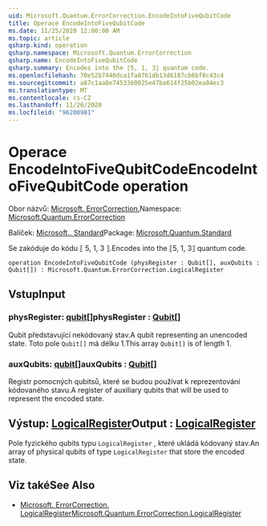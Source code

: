 ```yaml
---
uid: Microsoft.Quantum.ErrorCorrection.EncodeIntoFiveQubitCode
title: Operace EncodeIntoFiveQubitCode
ms.date: 11/25/2020 12:00:00 AM
ms.topic: article
qsharp.kind: operation
qsharp.namespace: Microsoft.Quantum.ErrorCorrection
qsharp.name: EncodeIntoFiveQubitCode
qsharp.summary: Encodes into the ⟦5, 1, 3⟧ quantum code.
ms.openlocfilehash: 70e52b7440dca1fa8761db13d6187cb6bf8c43c4
ms.sourcegitcommit: a87c1aa8e7453360025e47ba614f25b02ea84ec3
ms.translationtype: MT
ms.contentlocale: cs-CZ
ms.lasthandoff: 11/26/2020
ms.locfileid: "96200981"
---
```

# <a name="encodeintofivequbitcode-operation"></a><span data-ttu-id="48194-102">Operace EncodeIntoFiveQubitCode</span><span class="sxs-lookup"><span data-stu-id="48194-102">EncodeIntoFiveQubitCode operation</span></span>

<span data-ttu-id="48194-103">Obor názvů: [Microsoft. ErrorCorrection.](xref:Microsoft.Quantum.ErrorCorrection)</span><span class="sxs-lookup"><span data-stu-id="48194-103">Namespace: [Microsoft.Quantum.ErrorCorrection](xref:Microsoft.Quantum.ErrorCorrection)</span></span>

<span data-ttu-id="48194-104">Balíček: [Microsoft.. Standard](https://nuget.org/packages/Microsoft.Quantum.Standard)</span><span class="sxs-lookup"><span data-stu-id="48194-104">Package: [Microsoft.Quantum.Standard](https://nuget.org/packages/Microsoft.Quantum.Standard)</span></span>


<span data-ttu-id="48194-105">Se zakóduje do kódu ⟦ 5, 1, 3 ⟧.</span><span class="sxs-lookup"><span data-stu-id="48194-105">Encodes into the ⟦5, 1, 3⟧ quantum code.</span></span>

```qsharp
operation EncodeIntoFiveQubitCode (physRegister : Qubit[], auxQubits : Qubit[]) : Microsoft.Quantum.ErrorCorrection.LogicalRegister
```


## <a name="input"></a><span data-ttu-id="48194-106">Vstup</span><span class="sxs-lookup"><span data-stu-id="48194-106">Input</span></span>

### <a name="physregister--qubit"></a><span data-ttu-id="48194-107">physRegister: [qubit](xref:microsoft.quantum.lang-ref.qubit)[]</span><span class="sxs-lookup"><span data-stu-id="48194-107">physRegister : [Qubit](xref:microsoft.quantum.lang-ref.qubit)[]</span></span>

<span data-ttu-id="48194-108">Qubit představující nekódovaný stav.</span><span class="sxs-lookup"><span data-stu-id="48194-108">A qubit representing an unencoded state.</span></span> <span data-ttu-id="48194-109">Toto pole `Qubit[]` má délku 1.</span><span class="sxs-lookup"><span data-stu-id="48194-109">This array `Qubit[]` is of length 1.</span></span>


### <a name="auxqubits--qubit"></a><span data-ttu-id="48194-110">auxQubits: [qubit](xref:microsoft.quantum.lang-ref.qubit)[]</span><span class="sxs-lookup"><span data-stu-id="48194-110">auxQubits : [Qubit](xref:microsoft.quantum.lang-ref.qubit)[]</span></span>

<span data-ttu-id="48194-111">Registr pomocných qubitsů, které se budou používat k reprezentování kódovaného stavu.</span><span class="sxs-lookup"><span data-stu-id="48194-111">A register of auxiliary qubits that will be used to represent the encoded state.</span></span>



## <a name="output--logicalregister"></a><span data-ttu-id="48194-112">Výstup: [LogicalRegister](xref:Microsoft.Quantum.ErrorCorrection.LogicalRegister)</span><span class="sxs-lookup"><span data-stu-id="48194-112">Output : [LogicalRegister](xref:Microsoft.Quantum.ErrorCorrection.LogicalRegister)</span></span>

<span data-ttu-id="48194-113">Pole fyzického qubits typu `LogicalRegister` , které ukládá kódovaný stav.</span><span class="sxs-lookup"><span data-stu-id="48194-113">An array of physical qubits of type `LogicalRegister` that store the encoded state.</span></span>

## <a name="see-also"></a><span data-ttu-id="48194-114">Viz také</span><span class="sxs-lookup"><span data-stu-id="48194-114">See Also</span></span>

- [<span data-ttu-id="48194-115">Microsoft. ErrorCorrection. LogicalRegister</span><span class="sxs-lookup"><span data-stu-id="48194-115">Microsoft.Quantum.ErrorCorrection.LogicalRegister</span></span>](xref:Microsoft.Quantum.ErrorCorrection.LogicalRegister)
